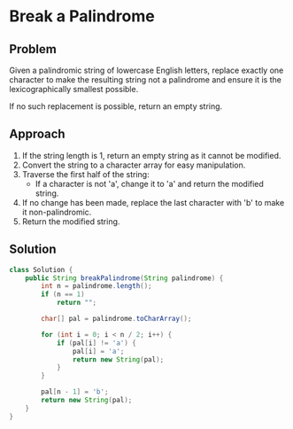 # Break a Palindrome

## Problem
Given a palindromic string of lowercase English letters, replace exactly one character to make the resulting string not a palindrome and ensure it is the lexicographically smallest possible.

If no such replacement is possible, return an empty string.

## Approach
1. If the string length is 1, return an empty string as it cannot be modified.
2. Convert the string to a character array for easy manipulation.
3. Traverse the first half of the string:
   - If a character is not 'a', change it to 'a' and return the modified string.
4. If no change has been made, replace the last character with 'b' to make it non-palindromic.
5. Return the modified string.

## Solution
```java
class Solution {
    public String breakPalindrome(String palindrome) {
        int n = palindrome.length();
        if (n == 1)
            return "";

        char[] pal = palindrome.toCharArray();

        for (int i = 0; i < n / 2; i++) {
            if (pal[i] != 'a') {
                pal[i] = 'a';
                return new String(pal);
            }
        }

        pal[n - 1] = 'b';
        return new String(pal);
    }
}
```


